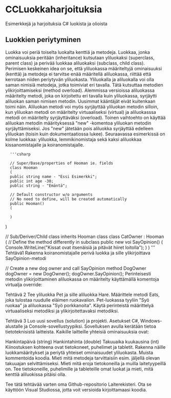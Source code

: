 # CCLuokkaharjoituksia
Esimerkkejä ja harjoituksia C# luokista ja olioista

## Luokkien periytyminen
Luokka voi periä toiselta luokalta kenttiä ja metodeja. Luokkaa, jonka ominaisuuksia peritään (inheritance) kutsutaan yliluokaksi (superclass, parent class) ja perivää luokkaa aliluokaksi (subclass, child class). Perimisen keskeinen idea on se, että yliluokassa määriteltyjä ominaisuuksi (kenttä) ja metodeja ei tarvitse enää määritellä aliluokassa, riittää että kerrotaan niiden periytyvän yliluokasta. Yliluokalla ja aliluokalla voi olla saman nimisiä metodeja, jotka toimiviat eri tavalla. Tätä kutsuttaa metodien ylikirjoittamiseksi (method overload). Alemmissa versioissa aliluokassa määritelty metodi, joka on kirjoitettu eri tavalla kuin yliluokassa, syrjäytti aliluokan saman nimisen metodin. Uusimmat kääntäjät eivät kuitenkaan toimi näin. Aliluokan metodi voi myös syrjäyttää yliluokan metodin silloin, kun yliluokan metodi on määritelty virtuaaliseksi (virtual) ja aliluokasssa metodi on määritelty syrjäyttäväksi (overload). Toinen vaihtoehto on käyttää aliluokan metodin määrityksessä "new" -komentoa yliluokan metodin syrjäyttämiseksi. Jos "new" jätetään pois aliluokka syrjäyttää edelleen yliluokan (toisin kuin dokumentaatiossa lukee). Seuraavassa esimerkissä on kolme luokkaa: yliluokka, lemmikinomistaja sekä kaksi aliluokkaa kissanomistajalle ja koiranomistajalle.

      '''csharp
    
      // Super/Base/properties of Hooman ie. fields
      class Hooman
      (
      public string name - "Essi Esimerkki";
      public int age -30;
      public string - "Emäntä";
    
      // Default constructor w/o arguments
      // No need to define, will be created automatically
      public Hooman()
      (
    
      )
  )

  // Sub/Deriver/Child class inherits Hooman class
  class CatOwner : Hooman
  (
      // Define the method differently in subclass
      public new voi SayOpinion()
      ( Console.WriteLine("Kissat ovat itsenäisiä ja pitävät hiiret loitolla");
      )
  )
  '''
Tehtävä1
Rakenna koiranomistajalle perivä luokka ja sille ylikirjoittava SayOpinion-metodi

// Create a new dog owner and call SayOpinion method
DogOwner dogOwner = new DogOwner();
dogOwner.SayOpinion();
Perinteisesti metodin ylikirjoittaminen aliluokassa on määritelty käyttämällä komentoja virtualja override:

Tehtävä 2
Tee yliluokka Pet ja sille aliluokka Hare. Määrittele metodi Eats, joka tulostaa ruudulle eläimen ruokavalion. Pet-luokassa tyyliin "Syö ruokaa" ja aliluokassa "Syö porkkanoita". Käytä perinteistä määrittelyä virtuaaliseksi metodiksi ja ylikirjoitettavaksi metodiksi.

Tehtävä 3
Luo uusi sovellus (solution) ja projekti. Asetukset C#, Windows-alustalle ja Console-sovellustyypiksi. Sovelluksen avulla kerätään tietoa tietoteknisistä laitteista. Kaikille laitteille yhteisiä ominaisuuksia ovat:

Hankintapäivä (string)
Hankintahinta (double)
Takuuaika kuukausina (int)
Kiinostuksen kohteena ovat tietokoneet, puhelimet ja tabletit. Rakenna näille luokkamääritykset ja periytä yhteiset ominaisuudet yliluokasta. Muista kommentoida koodia. Mieti mitä metodeja tarvittaisiin esim. jäljellä olevan takuuajan selvittämiseksi. Mieti mitä eroja tietokoneilla ja muilla laitetyypeillä on. Tee tietokoneille, puhelimille ja tableteille omat luokat ja mieti, mitä kenttiä aliluokissa pitäisi olla.

Tee tätä tehtävää varten oma Github-repositorio Laiterekisteri. Ota se käyttöön Visual Studiossa, jotta voit versioida kirjoittamaasi koodia.
